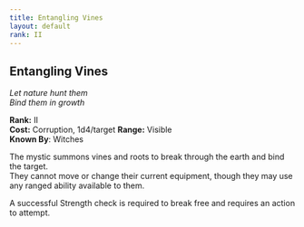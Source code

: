 ```yaml
---
title: Entangling Vines
layout: default
rank: II
---
```


## Entangling Vines
_Let nature hunt them_  
_Bind them in growth_

**Rank:** II  
**Cost:** Corruption, 1d4/target
**Range:** Visible  
**Known By**: Witches

The mystic summons vines and roots to break through the earth and bind the target.  
They cannot move or change their current equipment, though they may use any ranged ability available to them.

A successful Strength check is required to break free and requires an action to attempt.
